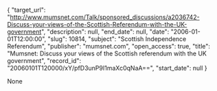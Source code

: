 {
  "target_url": "http://www.mumsnet.com/Talk/sponsored_discussions/a2036742-Discuss-your-views-of-the-Scottish-Referendum-with-the-UK-government", 
  "description": null, 
  "end_date": null, 
  "date": "2006-01-01T12:00:00", 
  "slug": 10814, 
  "subject": "Scottish Independence Referendum", 
  "publisher": "mumsnet.com", 
  "open_access": true, 
  "title": "Mumsnet:  Discuss your views of the Scottish referendum with the UK government", 
  "record_id": "20060101T120000/xY/pfD3unP9I1maXc0qNaA==", 
  "start_date": null
}

None